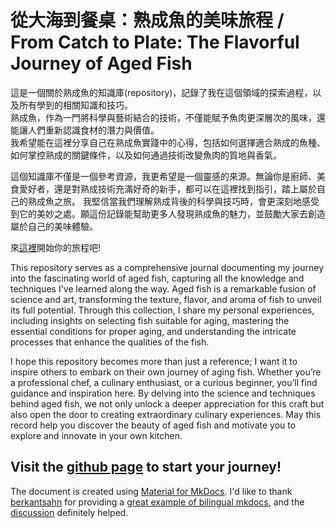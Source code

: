 # 從大海到餐桌：熟成魚的美味旅程  / From Catch to Plate: The Flavorful Journey of Aged Fish
這是一個關於熟成魚的知識庫(repository)，記錄了我在這個領域的探索過程，以及所有學到的相關知識和技巧。  
熟成魚，作為一門將科學與藝術結合的技術，不僅能賦予魚肉更深層次的風味，還能讓人們重新認識食材的潛力與價值。  
我希望能在這裡分享自己在熟成魚實踐中的心得，包括如何選擇適合熟成的魚種、如何掌控熟成的關鍵條件，以及如何通過技術改變魚肉的質地與香氣。

這個知識庫不僅是一個參考資源，我更希望是一個靈感的來源。無論你是廚師、美食愛好者，還是對熟成技術充滿好奇的新手，都可以在這裡找到指引，踏上屬於自己的熟成魚之旅。
我堅信當我們理解熟成背後的科學與技巧時，會更深刻地感受到它的美妙之處。願這份記錄能幫助更多人發現熟成魚的魅力，並鼓勵大家去創造屬於自己的美味體驗。

來[這裡](https://quantum1993.github.io/aging_fish/zh-TW/)開始你的旅程吧!

This repository serves as a comprehensive journal documenting my journey into the fascinating world of aged fish, capturing all the knowledge and techniques I've learned along the way. Aged fish is a remarkable fusion of science and art, transforming the texture, flavor, and aroma of fish to unveil its full potential. 
Through this collection, I share my personal experiences, including insights on selecting fish suitable for aging, mastering the essential conditions for proper aging, and understanding the intricate processes that enhance the qualities of the fish.

I hope this repository becomes more than just a reference; I want it to inspire others to embark on their own journey of aging fish. Whether you’re a professional chef, a culinary enthusiast, or a curious beginner, you’ll find guidance and inspiration here. By delving into the science and techniques behind aged fish, we not only unlock a deeper appreciation for this craft but also open the door to creating extraordinary culinary experiences. May this record help you discover the beauty of aged fish and motivate you to explore and innovate in your own kitchen.

Visit the [github page](https://quantum1993.github.io/aging_fish/en/) to start your journey!
---
The document is created using [Material for MkDocs](https://squidfunk.github.io/mkdocs-material/).
I'd like to thank [berkantsahn](https://github.com/berkantsahn) for providing a [great example of bilingual mkdocs](https://github.com/berkantsahn/mkdocs-sample/tree/main), and the [discussion](https://github.com/squidfunk/mkdocs-material/discussions/2346/) definitely helped.